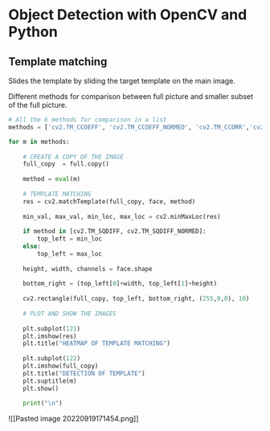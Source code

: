 # Object Detection with OpenCV and Python

## Template matching

Slides the template by sliding the target template on the main image.

Different methods for comparison between full picture and smaller subset of the full picture.

```python
# All the 6 methods for comparison in a list
methods = ['cv2.TM_CCOEFF', 'cv2.TM_CCOEFF_NORMED', 'cv2.TM_CCORR','cv2.TM_CCORR_NORMED', 'cv2.TM_SQDIFF', 'cv2.TM_SQDIFF_NORMED']

for m in methods:
    
    # CREATE A COPY OF THE IMAGE
    full_copy  = full.copy()
    
    method = eval(m)
    
    # TEMPLATE MATCHING
    res = cv2.matchTemplate(full_copy, face, method)
    
    min_val, max_val, min_loc, max_loc = cv2.minMaxLoc(res)
    
    if method in [cv2.TM_SQDIFF, cv2.TM_SQDIFF_NORMED]:
        top_left = min_loc    
    else:
        top_left = max_loc
        
    height, width, channels = face.shape
    
    bottom_right = (top_left[0]+width, top_left[1]+height)
    
    cv2.rectangle(full_copy, top_left, bottom_right, (255,0,0), 10)
    
    # PLOT AND SHOW THE IMAGES
    
    plt.subplot(121)
    plt.imshow(res)
    plt.title("HEATMAP OF TEMPLATE MATCHING")
    
    plt.subplot(122)
    plt.imshow(full_copy)
    plt.title("DETECTION OF TEMPLATE")
    plt.suptitle(m)
    plt.show()
    
    print("\n")
```

![[Pasted image 20220919171454.png]]